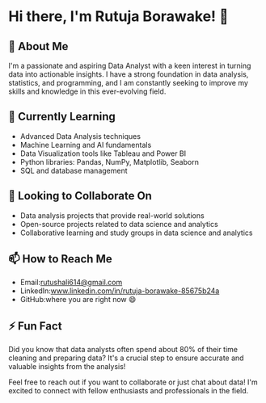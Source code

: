 # Hi there, I'm Rutuja Borawake! 👋

## 👀 About Me
I'm a passionate and aspiring Data Analyst with a keen interest in turning data into actionable insights. I have a strong foundation in data analysis, statistics, and programming, and I am constantly seeking to improve my skills and knowledge in this ever-evolving field.

## 🌱 Currently Learning
- Advanced Data Analysis techniques
- Machine Learning and AI fundamentals
- Data Visualization tools like Tableau and Power BI
- Python libraries: Pandas, NumPy, Matplotlib, Seaborn
- SQL and database management

## 💞️ Looking to Collaborate On
- Data analysis projects that provide real-world solutions
- Open-source projects related to data science and analytics
- Collaborative learning and study groups in data science and analytics

## 📫 How to Reach Me
- Email:rutushali614@gmail.com
- LinkedIn:www.linkedin.com/in/rutuja-borawake-85675b24a
- GitHub:where you are right now 😄

## ⚡ Fun Fact
Did you know that data analysts often spend about 80% of their time cleaning and preparing data? It's a crucial step to ensure accurate and valuable insights from the analysis!

Feel free to reach out if you want to collaborate or just chat about data! I'm excited to connect with fellow enthusiasts and professionals in the field.

